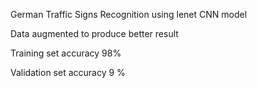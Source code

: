  German Traffic Signs Recognition using lenet CNN model 
 
 Data augmented to produce better result
 
 Training set accuracy 98%
 
 Validation set accuracy 9 %
